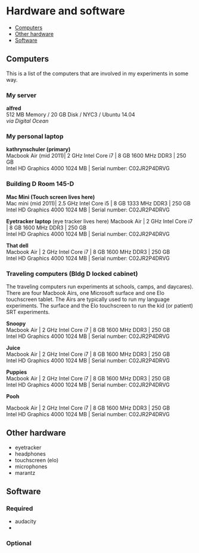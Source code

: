 # Hardware and software
- [Computers](#computers)
- [Other hardware](#other-hardware)
- [Software](#software)


## Computers
This is a list of the computers that are involved in my experiments in some way.

### My server
**alfred**  
512 MB Memory / 20 GB Disk / NYC3 / Ubuntu 14.04   
*via Digital Ocean*

### My personal laptop
**kathrynschuler (primary)**   
Macbook Air (mid 2011)| 2 GHz Intel Core i7 | 8 GB 1600 MHz DDR3  | 250 GB  
Intel HD Graphics 4000 1024 MB | Serial number: C02JR2P4DRVG  

### Building D Room 145-D
**Mac Mini (Touch screen lives here)**   
Mac mini (mid 2011)| 2.5 GHz Intel Core i5 | 8 GB 1333 MHz DDR3 | 250 GB  
Intel HD Graphics 4000 1024 MB | Serial number: C02JR2P4DRVG  

**Eyetracker laptop**   (eye tracker lives here)
Macbook Air | 2 GHz Intel Core i7 | 8 GB 1600 MHz DDR3 | 250 GB  
Intel HD Graphics 4000 1024 MB | Serial number: C02JR2P4DRVG

**That dell**   
Macbook Air | 2 GHz Intel Core i7 | 8 GB 1600 MHz DDR3 | 250 GB  
Intel HD Graphics 4000 1024 MB | Serial number: C02JR2P4DRVG

### Traveling computers (Bldg D locked cabinet)

The traveling computers run experiments at schools, camps, and daycares). There are four Macbook Airs, one Microsoft surface and one Elo touchscreen tablet.  The Airs are typically used to run my language experiments.  The surface and the Elo touchscreen to run the kid (or patient) SRT experiments.

**Snoopy**   
Macbook Air | 2 GHz Intel Core i7 | 8 GB 1600 MHz DDR3 | 250 GB  
Intel HD Graphics 4000 1024 MB | Serial number: C02JR2P4DRVG

**Juice**   
Macbook Air | 2 GHz Intel Core i7 | 8 GB 1600 MHz DDR3 | 250 GB  
Intel HD Graphics 4000 1024 MB | Serial number: C02JR2P4DRVG

**Puppies**   
Macbook Air | 2 GHz Intel Core i7 | 8 GB 1600 MHz DDR3 | 250 GB  
Intel HD Graphics 4000 1024 MB | Serial number: C02JR2P4DRVG

**Pooh**   

Macbook Air | 2 GHz Intel Core i7 | 8 GB 1600 MHz DDR3 | 250 GB  
Intel HD Graphics 4000 1024 MB | Serial number: C02JR2P4DRVG
## Other hardware

- eyetracker
- headphones
- touchscreen (elo)
- microphones
- marantz

## Software
### Required

- audacity
- 

### Optional
